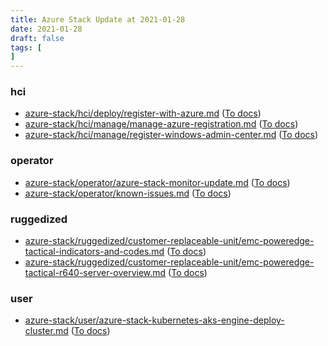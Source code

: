 ```yaml
---
title: Azure Stack Update at 2021-01-28
date: 2021-01-28
draft: false
tags: [
]
---
```


### hci
- [azure-stack/hci/deploy/register-with-azure.md](https://github.com/MicrosoftDocs/azure-stack-docs/compare/18fb087..d27aa67#diff-a3683a070950df904508f9b7a77e35a87a75980f569dc27728c36e0a34157016) ([To docs](https://docs.microsoft.com/en-us/azure-stack/hci/deploy/register-with-azure?WT.mc_id=AZ-MVP-5003408))
- [azure-stack/hci/manage/manage-azure-registration.md](https://github.com/MicrosoftDocs/azure-stack-docs/compare/18fb087..d27aa67#diff-f1dc09b0b8ac5de5d740417b9a9243a3262cf6c242362495f760f1b4da1e20ca) ([To docs](https://docs.microsoft.com/en-us/azure-stack/hci/manage/manage-azure-registration?WT.mc_id=AZ-MVP-5003408))
- [azure-stack/hci/manage/register-windows-admin-center.md](https://github.com/MicrosoftDocs/azure-stack-docs/compare/18fb087..d27aa67#diff-88d4e05038981fa736054c58700df36ea9d9bbbcdfa568abead398d46acd2f7e) ([To docs](https://docs.microsoft.com/en-us/azure-stack/hci/manage/register-windows-admin-center?WT.mc_id=AZ-MVP-5003408))
    
### operator
- [azure-stack/operator/azure-stack-monitor-update.md](https://github.com/MicrosoftDocs/azure-stack-docs/compare/18fb087..d27aa67#diff-5042bd51c829b57e234099bbb14efd5ceda093a98bd0e0f62ecfcbbe685217dd) ([To docs](https://docs.microsoft.com/en-us/azure-stack/operator/azure-stack-monitor-update?WT.mc_id=AZ-MVP-5003408))
- [azure-stack/operator/known-issues.md](https://github.com/MicrosoftDocs/azure-stack-docs/compare/18fb087..d27aa67#diff-cb06cf349d7c5acaddcca900d95b98b309283d56f1ec4f41df6a6a5f2bf3a79c) ([To docs](https://docs.microsoft.com/en-us/azure-stack/operator/known-issues?WT.mc_id=AZ-MVP-5003408))
    
### ruggedized
- [azure-stack/ruggedized/customer-replaceable-unit/emc-poweredge-tactical-indicators-and-codes.md](https://github.com/MicrosoftDocs/azure-stack-docs/compare/18fb087..d27aa67#diff-b9b25ad5964bee04ea58a7653980affcc1add2e545dbee75abceabe89366401c) ([To docs](https://docs.microsoft.com/en-us/azure-stack/ruggedized/customer-replaceable-unit/emc-poweredge-tactical-indicators-and-codes?WT.mc_id=AZ-MVP-5003408))
- [azure-stack/ruggedized/customer-replaceable-unit/emc-poweredge-tactical-r640-server-overview.md](https://github.com/MicrosoftDocs/azure-stack-docs/compare/18fb087..d27aa67#diff-5711f548e890ad9987279f347a69fec3d8b2280f708214f1c35c6db57c3b6653) ([To docs](https://docs.microsoft.com/en-us/azure-stack/ruggedized/customer-replaceable-unit/emc-poweredge-tactical-r640-server-overview?WT.mc_id=AZ-MVP-5003408))
    
### user
- [azure-stack/user/azure-stack-kubernetes-aks-engine-deploy-cluster.md](https://github.com/MicrosoftDocs/azure-stack-docs/compare/18fb087..d27aa67#diff-e8d35c711734b9583f8d3c09f3b867158bc783a064e82480ba6b636a3b5d736c) ([To docs](https://docs.microsoft.com/en-us/azure-stack/user/azure-stack-kubernetes-aks-engine-deploy-cluster?WT.mc_id=AZ-MVP-5003408))
    
